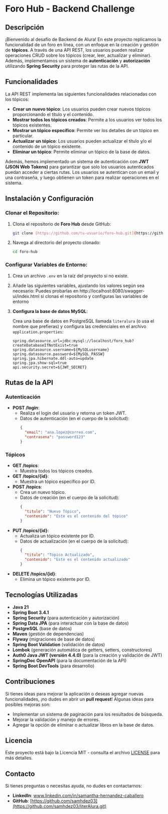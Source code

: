 # Foro Hub - Backend Challenge

## Descripción

¡Bienvenido al desafío de Backend de Alura! En este proyecto replicamos la funcionalidad de un foro en línea, con un enfoque en la creación y gestión de **tópicos**. A través de una API REST, los usuarios pueden realizar operaciones CRUD sobre los tópicos (crear, leer, actualizar y eliminar). Además, implementamos un sistema de **autenticación** y **autorización** utilizando **Spring Security** para proteger las rutas de la API.

## Funcionalidades

La API REST implementa las siguientes funcionalidades relacionadas con los tópicos:

- **Crear un nuevo tópico**: Los usuarios pueden crear nuevos tópicos proporcionando el título y el contenido.
- **Mostrar todos los tópicos creados**: Permite a los usuarios ver todos los tópicos existentes.
- **Mostrar un tópico específico**: Permite ver los detalles de un tópico en particular.
- **Actualizar un tópico**: Los usuarios pueden actualizar el título y/o el contenido de un tópico existente.
- **Eliminar un tópico**: Permite eliminar un tópico de la base de datos.

Además, hemos implementado un sistema de autenticación con **JWT (JSON Web Tokens)** para garantizar que solo los usuarios autenticados puedan acceder a ciertas rutas. Los usuarios se autentican con un email y una contraseña, y luego obtienen un token para realizar operaciones en el sistema.


## Instalación y Configuración

### Clonar el Repositorio:

1. Clona el repositorio de **Foro Hub** desde GitHub:
    ```bash
    git clone [https://github.com/tu-usuario/foro-hub.git](https://github.com/samhdez03/foro-hub.git)]
    ```

2. Navega al directorio del proyecto clonado:
    ```bash
    cd foro-hub
    ```

### Configurar Variables de Entorno:

1. Crea un archivo `.env` en la raíz del proyecto si no existe.
2. Añade las siguientes variables, ajustando los valores según sea necesario:
Puedes probarlas en http://localhost:8080/swagger-ui/index.html si clonas el repositorio y configuras las variables de entorno
3. **Configura la base de datos MySQL**:

   Crea una base de datos en PostgreSQL llamada `literalura` (o usa el nombre que prefieras) y configura las credenciales en el archivo `application.properties`:

   ```properties
   spring.datasource.url=jdbc:mysql://localhost/foro_hub?createDatabaseIfNotExist=true
   spring.datasource.username=${MySQLusername}
   spring.datasource.password=${MySQL_PASSW}
   spring.jpa.hibernate.ddl-auto=update
   spring.jpa.show-sql=true
   api.security.secret=${JWT_SECRET}
   ```

## Rutas de la API
### **Autenticación**

- **POST /login**: 
  - Realiza el login del usuario y retorna un token JWT.
  - Datos de autenticación (en el cuerpo de la solicitud):
    ```json
    {
      "email": "ana.lopez@correo.com",
      "contrasena": "password123"
    }
    ```

### **Tópicos**

- **GET /topics**: 
  - Muestra todos los tópicos creados.
- **GET /topics/{id}**: 
  - Muestra un tópico específico por ID.
- **POST /topics**: 
  - Crea un nuevo tópico.
  - Datos de creación (en el cuerpo de la solicitud):
    ```json
    {
      "titulo": "Nuevo Tópico",
      "contenido": "Este es el contenido del tópico"
    }
    ```
- **PUT /topics/{id}**: 
  - Actualiza un tópico existente por ID.
  - Datos de actualización (en el cuerpo de la solicitud):
    ```json
    {
      "titulo": "Tópico Actualizado",
      "contenido": "Este es el contenido actualizado"
    }
    ```
- **DELETE /topics/{id}**: 
  - Elimina un tópico existente por ID.

## Tecnologías Utilizadas

- **Java 21**
- **Spring Boot 3.4.1**
- **Spring Security** (para autenticación y autorización)
- **Spring Data JPA** (para interactuar con la base de datos)
- **PostgreSQL** (base de datos)
- **Maven** (gestión de dependencias)
- **Flyway** (migraciones de base de datos)
- **Spring Boot Validation** (validación de datos)
- **Lombok** (generación automática de getters, setters, constructores)
- **Auth0 Java JWT (versión 4.4.0)** (para la creación y validación de JWT)
- **SpringDoc OpenAPI** (para la documentación de la API)
- **Spring Boot DevTools** (para desarrollo)

## Contribuciones

Si tienes ideas para mejorar la aplicación o deseas agregar nuevas funcionalidades, ¡no dudes en abrir un **pull request**! Algunas ideas para posibles mejoras son:

- Implementar un sistema de paginación para los resultados de búsqueda.
- Mejorar la validación y manejo de errores.
- Agregar la opción de eliminar o actualizar libros en la base de datos.

## Licencia

Este proyecto está bajo la Licencia MIT - consulta el archivo [LICENSE](LICENSE) para más detalles.

## Contacto

Si tienes preguntas o necesitas ayuda, no dudes en contactarnos:
- **LinkedIn**: www.linkedin.com/in/samantha-hernandez-caballero
- **GitHub**: [https://github.com/samhdez03](https://github.com/samhdez03/literAlura.git)

